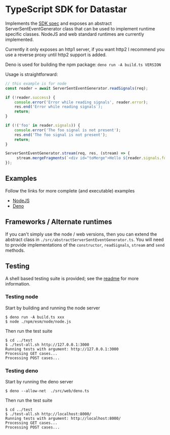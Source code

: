# TypeScript SDK for Datastar

Implements the [SDK spec](../README.md) and exposes an abstract
ServerSentEventGenerator class that can be used to implement runtime specific
classes. NodeJS and web standard runtimes are currently implemented.

Currently it only exposes an http1 server, if you want http2 I recommend you use
a reverse proxy until http2 support is added.

Deno is used for building the npm package: `deno run -A build.ts VERSION`

Usage is straightforward:

```javascript
// this example is for node
const reader = await ServerSentEventGenerator.readSignals(req);

if (!reader.success) {
    console.error('Error while reading signals', reader.error);
    res.end('Error while reading signals`);
    return;
}

if (!('foo' in reader.signals)) {
    console.error('The foo signal is not present');
    res.end('The foo signal is not present');
    return;
}

ServerSentEventGenerator.stream(req, res, (stream) => {
     stream.mergeFragments(`<div id="toMerge">Hello ${reader.signals.foo}</div>`);
});
```

## Examples

Follow the links for more complete (and executable) examples

- [NodeJS](./examples/node.ts)
- [Deno](./examples/deno.ts)

## Frameworks / Alternate runtimes

If you can't simply use the node / web versions, then you can extend the
abstract class in `./src/abstractServerSentEventGenerator.ts`. You will need to
provide implementations of the `constructor`, `readSignals`, `stream` and `send`
methods.

## Testing

A shell based testing suite is provided; see the [readme](../test/README.md) for
more information.

### Testing node

Start by building and running the node server

```shell
$ deno run -A build.ts xxx
$ node ./npm/esm/node/node.js
```

Then run the test suite

```shell
$ cd ../test
$ ./test-all.sh http://127.0.0.1:3000
Running tests with argument: http://127.0.0.1:3000
Processing GET cases...
Processing POST cases...
```

### Testing deno

Start by running the deno server

```shell
$ deno --allow-net  ./src/web/deno.ts
```

Then run the test suite

```shell
$ cd ../test
$ ./test-all.sh http://localhost:8000/
Running tests with argument: http://localhost:8000/
Processing GET cases...
Processing POST cases...
```
